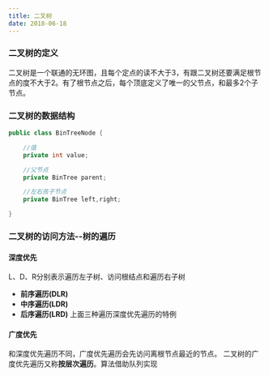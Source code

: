 ```yaml
---
title: 二叉树
date: 2018-06-18
---
```

### 二叉树的定义
二叉树是一个联通的无环图，且每个定点的读不大于3，有跟二叉树还要满足根节点的度不大于2。有了根节点之后，每个顶底定义了唯一的父节点，和最多2个子节点。
### 二叉树的数据结构

```java
public class BinTreeNode {

    //值
    private int value;

    //父节点
    private BinTree parent;

    //左右孩子节点
    private BinTree left,right;

}

```

### 二叉树的访问方法--树的遍历
#### 深度优先
L、D、R分别表示遍历左子树、访问根结点和遍历右子树
- **前序遍历(DLR)**
- **中序遍历(LDR)**
- **后序遍历(LRD)**
上面三种遍历深度优先遍历的特例
#### 广度优先
和深度优先遍历不同，广度优先遍历会先访问离根节点最近的节点。 二叉树的广度优先遍历又称**按层次遍历**。算法借助队列实现
